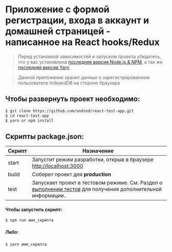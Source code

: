 #  Приложение с формой регистрации, входа в аккаунт и домашней страницей - написанное на React hooks/Redux

> Перед установкой зависимостей и запуском проекта убедитесь, что у вас установлена [последняя версия Node.js & NPM](https://nodejs.org/en/download/current/), а так же 
[последняя версия Yarn](https://yarnpkg.com/ru/docs/install)

> Данной приложение хранит данные о зарегистрированном пользователе IndexedDB на стороне браузера

##  Чтобы развернуть проект необходимо:
```sh
$ git clone https://github.com/undind/react-test-app.git
$ cd react-test-app
$ yarn or npm install
```

## Скрипты package.json:

| Скрипт | Назначение |
| ------ | ------ |
| start | Запустит режим разработки, открыв в браузере [http://localhost:3000](http://localhost:3000) |
| build | Соберет проект для **production** |
| test | Запускает проект в тестовом режиме. См. Раздел о [выполнении тестов](https://facebook.github.io/create-react-app/docs/running-tests) для получения дополнительной информации.. |

#### Чтобы запустить скрипт:
```sh
$ npm run имя_скрипта
```

##### Либо:
```sh
$ yarn имя_скрипта
```